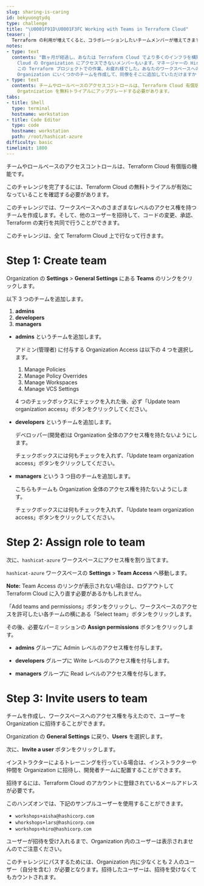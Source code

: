```yaml
---
slug: sharing-is-caring
id: bekyuongtydq
type: challenge
title: "\U0001F91D\U0001F3FC Working with Teams in Terraform Cloud"
teaser: |
  Terraform の利用が増えてくると、コラボレーションしたいチームメンバーが増えてきます。チームを追加して、組織のためのアクセスルールを設定しましょう。
notes:
- type: text
  contents: "数ヶ月が経過し、あなたは Terraform Cloud でより多くのインフラを構築し続けています。開発チームは Terraform を使いこなしていますが、Terraform
    Cloud の Organization にアクセスできないメンバーもいます。マネージャーの Hiro がクリップボードを持って、あなたのキュービクルに入ってきました。\n\n>\U0001F468\U0001F3FB‍\U0001F4BC
    この Terraform プロジェクトでの作業、お疲れ様でした。あなたのワークスペースへの Read アクセスが欲しいのですが、Lars と Aisha のセットアップも必要です。私たちの
    Organization にいくつかのチームを作成して、同僚をそこに追加していただけますか？"
- type: text
  contents: チームやロールベースのアクセスコントロールは、Terraform Cloud 有償版の機能です。この課題をクリアするためには、インストラクターが
    Orgatnization を無料トライアルにアップグレードする必要があります。
tabs:
- title: Shell
  type: terminal
  hostname: workstation
- title: Code Editor
  type: code
  hostname: workstation
  path: /root/hashicat-azure
difficulty: basic
timelimit: 1800
---
```

チームやロールベースのアクセスコントロールは、Terraform Cloud 有償版の機能です。

このチャレンジを完了するには、Terraform Cloud の無料トライアルが有効になっていることを確認する必要があります。

このチャレンジでは、ワークスペースへのさまざまなレベルのアクセス権を持つチームを作成します。そして、他のユーザーを招待して、コードの変更、承認、Terraform の実行を共同で行うことができます。

このチャレンジは、全て Terraform Cloud 上で行なって行きます。

Step 1: Create team
=============================

Organization の **Settings** > **General Settings** にある **Teams** のリンクをクリックします。

以下 3 つのチームを追加します。

  1. **admins**
  1. **developers**
  1. **managers**

- **admins** というチームを追加します。

  アドミン(管理者) に付与する Organization Access は以下の 4 つを選択します。

    1. Manage Policies
    1. Manage Policy Overrides
    1. Manage Workspaces
    1. Manage VCS Settings

  4 つのチェックボックスにチェックを入れた後、必ず「Update team organization access」ボタンをクリックしてください。

- **developers** というチームを追加します。

  デベロッパー(開発者)は Organization 全体のアクセス権を持たないようにします。

  チェックボックスには何もチェックを入れず、「Update team organization access」ボタンをクリックしてください。

- **managers** という 3 つ目のチームを追加します。

  こちらもチームも Organization 全体のアクセス権を持たないようにします。

  チェックボックスには何もチェックを入れず、「Update team organization access」ボタンをクリックしてください。

Step 2: Assign role to team
=============================

次に、`hashicat-azure` ワークスペースにアクセス権を割り当てます。

`hashicat-azure` ワークスペースの **Settings** > **Team Access** へ移動します。

**Note:** Team Access のリンクが表示されない場合は、ログアウトして Terraform Cloud に入り直す必要があるかもしれません。

「Add teams and permissions」ボタンをクリックし、ワークスペースのアクセスを許可したい各チームの横にある「Select team」ボタンをクリックします。

その後、必要なパーミッションの **Assign permissions** ボタンをクリックします。

- **admins** グループに Admin レベルのアクセス権を付与します。

- **developers** グループに Write レベルのアクセス権を付与します。

- **managers** グループに Read レベルのアクセス権を付与します。

Step 3: Invite users to team
=============================

チームを作成し、ワークスペースへのアクセス権を与えたので、ユーザーを Organization に招待することができます。

Organization の **General Settings** に戻り、**Users** を選択します。

次に、**Invite a user** ボタンをクリックします。

インストラクターによるトレーニングを行っている場合は、インストラクターや仲間を Organization に招待し、開発者チームに配置することができます。

招待するには、Terraform Cloud のアカウントに登録されているメールアドレスが必要です。

このハンズオンでは、下記のサンプルユーザーを使用することができます。

- `workshops+aisha@hashicorp.com`
- `whorkshops+lars@hashicorp.com`
- `workshops+hiro@hashicorp.com`

ユーザーが招待を受け入れるまで、Organization 内のユーザーは表示されませんのでご注意ください。

このチャレンジにパスするためには、Organization 内に少なくとも 2 人のユーザー（自分を含む）が必要となります。招待したユーザーは、招待を受けなくてもカウントされます。